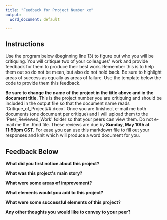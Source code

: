 ```yaml
---
title: "Feedback for Project Number xx"
output:
  word_document: default

---
```

## Instructions

Use the program below (beginning line 13) to figure out who you will be critiquing. You will critique two of your colleagues' work and provide feedback for them to produce their best work. Remember this is to help them out so do not be mean, but also do not hold back. Be sure to highlight areas of success as equally as areas of failure. Use the template below the code to provide them this feedback.

**Be sure to change the name of the project in the title above and in the document title.** This is the project number you are critiquing and should be included in the output file so that the document name reads 'Critique_of_Project##.docx'. Once you are finished, e-mail me both documents (one document per critique) and I will upload them to the 'Peer_Reviewed_Work' folder so that your peers can view them. Do not e-mail me the .Rmd file. These reviews are due by **Sunday, May 10th at 11:59pm CST**. For ease you can use this markdown file to fill out your responses and knit which will produce a word document for you.


## Feedback Below

**What did you first notice about this project?**

**What was this project's main story?**

**What were some areas of improvement?**

**What elements would you add to this project?**

**What were some successful elements of this project?**

**Any other thoughts you would like to convey to your peer?**


